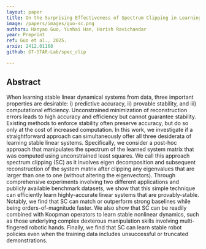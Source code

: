 ```yaml
---
layout: paper
title: On the Surprising Effectiveness of Spectrum Clipping in Learning Stable Linear Dynamics
image: /papers/images/guo-sc.png
authors: Hanyao Guo, Yunhai Han, Harish Ravichandar
year: Preprint
ref: Guo et al., 2025.
arxiv: 2412.01168
github: GT-STAR-Lab/spec_clip

---
```


## Abstract

When learning stable linear dynamical systems from data, three important properties are desirable: i) predictive accuracy, ii) provable stability, and iii) computational efficiency. Unconstrained minimization of reconstruction errors leads to high accuracy and efficiency but cannot guarantee stability. Existing methods to enforce stability often preserve accuracy, but do so only at the cost of increased computation. In this work, we investigate if a straightforward approach can simultaneously offer all three desiderata of learning stable linear systems. Specifically, we consider a post-hoc approach that manipulates the spectrum of the learned system matrix that was computed using unconstrained least squares. We call this approach spectrum clipping (SC) as it involves eigen decomposition and subsequent reconstruction of the system matrix after clipping any eigenvalues that are larger than one to one (without altering the eigenvectors). Through comprehensive experiments involving two different applications and publicly available benchmark datasets, we show that this simple technique can efficiently learn highly-accurate linear systems that are provably-stable. Notably, we find that SC can match or outperform strong baselines while being orders-of-magnitude faster. We also show that SC can be readily combined with Koopman operators to learn stable nonlinear dynamics, such as those underlying complex dexterous manipulation skills involving multi-fingered robotic hands. Finally, we find that SC can learn stable robot policies even when the training data includes unsuccessful or truncated demonstrations.